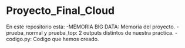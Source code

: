 # Proyecto_Final_Cloud
 
En este repositorio esta:
    -MEMORIA BIG DATA: Memoria del proyecto.
    -prueba_normal y prueba_top: 2 outputs distintos de nuestra practica.
    -codigo.py: Codigo que hemos creado.
